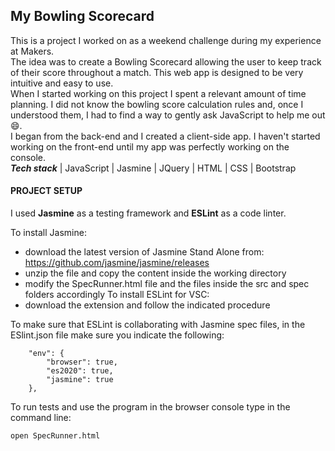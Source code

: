 
## My Bowling Scorecard

This is a project I worked on as a weekend challenge during my experience at Makers.<br>
The idea was to create a Bowling Scorecard allowing the user to keep track of their score throughout a match. This web app is designed to be very intuitive and easy to use.<br>
When I started working on this project I spent a relevant amount of time planning. I did not know the bowling score calculation rules and, once I understood them, I had to find a way to gently ask JavaScript to help me out :smile:. <br>
I began from the back-end and I created a client-side app. I haven't started working on the front-end until my app was perfectly working on the console. <br>
***Tech stack*** | JavaScript | Jasmine | JQuery | HTML | CSS | Bootstrap


#### PROJECT SETUP
I used **Jasmine** as a testing framework and **ESLint** as a code linter.

To install Jasmine:
- download the latest version of Jasmine Stand Alone from: https://github.com/jasmine/jasmine/releases 
- unzip the file and copy the content inside the working directory
- modify the SpecRunner.html file and the files inside the src and spec folders accordingly
To install ESLint for VSC:
- download the extension and follow the indicated procedure

To make sure that ESLint is collaborating with Jasmine spec files, in the ESlint.json file make sure you indicate the following:
```
    "env": {
        "browser": true,
        "es2020": true,
        "jasmine": true
    },
```
To run tests and use the program in the browser console type in the command line:
```
open SpecRunner.html
```
